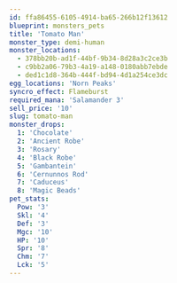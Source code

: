 ```yaml
---
id: ffa86455-6105-4914-ba65-266b12f13612
blueprint: monsters_pets
title: 'Tomato Man'
monster_type: demi-human
monster_locations:
  - 378bb20b-ad1f-44bf-9b34-8d28a3c2ce3b
  - c9bb2a06-79b3-4a19-a148-0180abb7ebde
  - ded1c1d8-364b-444f-bd94-4d1a254ce3dc
egg_locations: 'Norn Peaks'
syncro_effect: Flameburst
required_mana: 'Salamander 3'
sell_price: '10'
slug: tomato-man
monster_drops:
  1: 'Chocolate'
  2: 'Ancient Robe'
  3: 'Rosary'
  4: 'Black Robe'
  5: 'Gambantein'
  6: 'Cernunnos Rod'
  7: 'Caduceus'
  8: 'Magic Beads'
pet_stats:
  Pow: '3'
  Skl: '4'
  Def: '3'
  Mgc: '10'
  HP: '10'
  Spr: '8'
  Chm: '7'
  Lck: '5'
---
```

